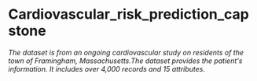 # Cardiovascular_risk_prediction_capstone
*The dataset is from an ongoing cardiovascular study on residents of the town of Framingham, Massachusetts.The dataset provides the patient's information. It includes over 4,000 records and 15 attributes.*

